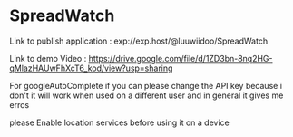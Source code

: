 # SpreadWatch

Link to publish application : exp://exp.host/@luuwiidoo/SpreadWatch

Link to demo Video : https://drive.google.com/file/d/1ZD3bn-8nq2HG-qMlazHAUwFhXcT6_kod/view?usp=sharing

For googleAutoComplete if you can please change the API key because i don't it will work when used on a different user and in general it gives me erros

please Enable location services before using it on a device

